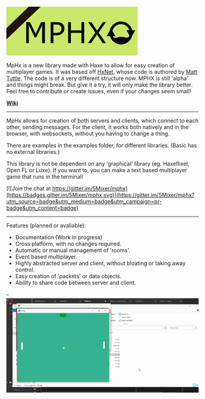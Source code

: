 ![#MPHX](Logo.png)

MpHx is a new library made with Haxe to allow for easy creation of multiplayer games. It was based off [HxNet](https://github.com/MattTuttle/hxnet), whose code is authored by [Matt Tuttle](https://github.com/MattTuttle). The code is of a very different structure now. MPHX is still 'alpha' and things might break. But give it a try, it will only make the library better. Feel free to contribute or create issues, even if your changes seem small!

[**Wiki**](https://github.com/5Mixer/mphx/wiki)

-------------

MpHx allows for creation of both servers and clients, which connect to each other, sending messages. For the client, it works both natively and in the browser, with websockets, without you having to change a thing.

There are examples in the examples folder, for different libraries. (Basic has no external libraries.)

This library is not be dependent on any 'graphical' library (eg. Haxeflixel, Open FL or Luxe). If you want to, you can make a text based multiplayer game that runs in the terminal!

[![Join the chat at https://gitter.im/5Mixer/mphx](https://badges.gitter.im/5Mixer/mphx.svg)](https://gitter.im/5Mixer/mphx?utm_source=badge&utm_medium=badge&utm_campaign=pr-badge&utm_content=badge)

--------------

Features (planned or avaliable):

-  Documentation (Work in progress)
-  Cross platform, with no changes required.
-  Automatic or manual management of 'rooms'.
-  Event based multiplayer.
-  Highly abstracted server and client, without bloating or taking away control.
-  Easy creation of 'packets' or data objects.
-  Ability to share code between server and client.


-![](/Pong.gif)
